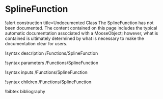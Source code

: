<!-- MOOSE Documentation Stub: Remove this when content is added. -->

# SplineFunction

!alert construction title=Undocumented Class
The SplineFunction has not been documented. The content contained on this page includes the
typical automatic documentation associated with a MooseObject; however, what is contained is
ultimately determined by what is necessary to make the documentation clear for users.

!syntax description /Functions/SplineFunction

!syntax parameters /Functions/SplineFunction

!syntax inputs /Functions/SplineFunction

!syntax children /Functions/SplineFunction

!bibtex bibliography
